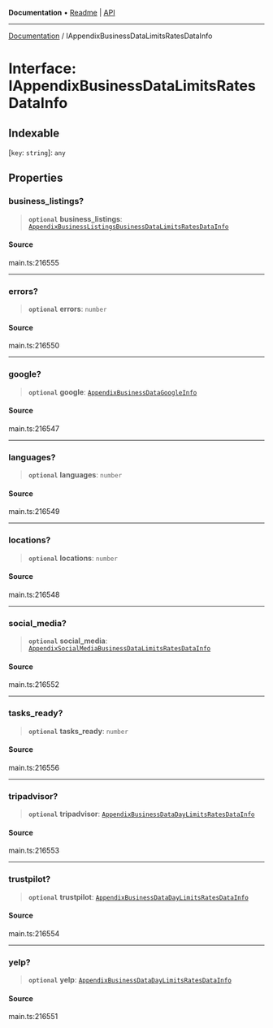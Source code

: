 **Documentation** • [Readme](../README.md) \| [API](../globals.md)

***

[Documentation](../README.md) / IAppendixBusinessDataLimitsRatesDataInfo

# Interface: IAppendixBusinessDataLimitsRatesDataInfo

## Indexable

 \[`key`: `string`\]: `any`

## Properties

### business\_listings?

> **`optional`** **business\_listings**: [`AppendixBusinessListingsBusinessDataLimitsRatesDataInfo`](../classes/AppendixBusinessListingsBusinessDataLimitsRatesDataInfo.md)

#### Source

main.ts:216555

***

### errors?

> **`optional`** **errors**: `number`

#### Source

main.ts:216550

***

### google?

> **`optional`** **google**: [`AppendixBusinessDataGoogleInfo`](../classes/AppendixBusinessDataGoogleInfo.md)

#### Source

main.ts:216547

***

### languages?

> **`optional`** **languages**: `number`

#### Source

main.ts:216549

***

### locations?

> **`optional`** **locations**: `number`

#### Source

main.ts:216548

***

### social\_media?

> **`optional`** **social\_media**: [`AppendixSocialMediaBusinessDataLimitsRatesDataInfo`](../classes/AppendixSocialMediaBusinessDataLimitsRatesDataInfo.md)

#### Source

main.ts:216552

***

### tasks\_ready?

> **`optional`** **tasks\_ready**: `number`

#### Source

main.ts:216556

***

### tripadvisor?

> **`optional`** **tripadvisor**: [`AppendixBusinessDataDayLimitsRatesDataInfo`](../classes/AppendixBusinessDataDayLimitsRatesDataInfo.md)

#### Source

main.ts:216553

***

### trustpilot?

> **`optional`** **trustpilot**: [`AppendixBusinessDataDayLimitsRatesDataInfo`](../classes/AppendixBusinessDataDayLimitsRatesDataInfo.md)

#### Source

main.ts:216554

***

### yelp?

> **`optional`** **yelp**: [`AppendixBusinessDataDayLimitsRatesDataInfo`](../classes/AppendixBusinessDataDayLimitsRatesDataInfo.md)

#### Source

main.ts:216551
